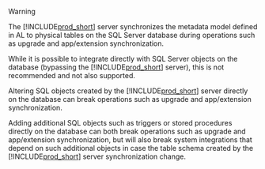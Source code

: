 > [!WARNING] 
> The [!INCLUDE[prod_short](prod_short.md)] server synchronizes the metadata model defined in AL to physical tables on the SQL Server database during operations such as upgrade and app/extension synchronization. 
>
> While it is possible to integrate directly with SQL Server objects on the database (bypassing the [!INCLUDE[prod_short](prod_short.md)] server), this is not recommended and not also supported.
> 
> Altering SQL objects created by the [!INCLUDE[prod_short](prod_short.md)] server directly on the database can break operations such as upgrade and app/extension synchronization. 
> 
> Adding additional SQL objects such as triggers or stored procedures directly on the database can both break operations such as upgrade and app/extension synchronization, but will also break system integrations that depend on such additional objects in case the table schema created by the [!INCLUDE[prod_short](prod_short.md)] server synchronization change. 